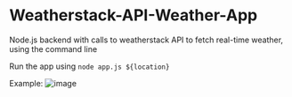# Weatherstack-API-Weather-App
Node.js backend with calls to weatherstack API to fetch real-time weather, using the command line

Run the app using `node app.js ${location}`

Example:
![image](https://github.com/nimraahmed/Weatherstack-API-Weather-App/assets/50912134/4d75b9cc-28cb-4683-bb1f-065ad339426c)

